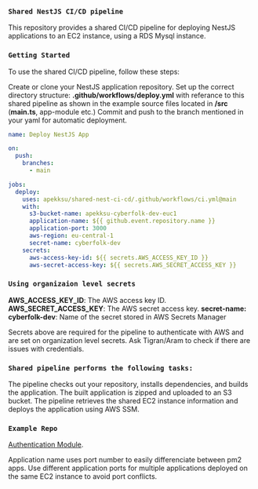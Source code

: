 ### `Shared NestJS CI/CD pipeline`
This repository provides a shared CI/CD pipeline for deploying NestJS applications to an EC2 instance, using a RDS Mysql instance.


### `Getting Started`
To use the shared CI/CD pipeline, follow these steps:

Create or clone your NestJS application repository.
Set up the correct directory structure:
    **.github/workflows/deploy.yml** with referance to this shared pipeline as shown in the example
    source files located in **/src** (**main.ts**, app-module etc.)
Commit and push to the branch mentioned in your yaml for automatic deployment.

```yaml
name: Deploy NestJS App

on:
  push:
    branches:
      - main

jobs:
  deploy:
    uses: apekksu/shared-nest-ci-cd/.github/workflows/ci.yml@main
    with:
      s3-bucket-name: apekksu-cyberfolk-dev-euc1
      application-name: ${{ github.event.repository.name }}
      application-port: 3000
      aws-region: eu-central-1
      secret-name: cyberfolk-dev
    secrets:
      aws-access-key-id: ${{ secrets.AWS_ACCESS_KEY_ID }}
      aws-secret-access-key: ${{ secrets.AWS_SECRET_ACCESS_KEY }}
```

### `Using organizaion level secrets`
**AWS_ACCESS_KEY_ID**: The AWS access key ID.
**AWS_SECRET_ACCESS_KEY**: The AWS secret access key.
**secret-name: cyberfolk-dev**: Name of the secret stored in AWS Secrets Manager

Secrets above are required for the pipeline to authenticate with AWS and are set on organization level secrets. Ask Tigran/Aram to check if there are issues with credentials.


### `Shared pipeline performs the following tasks:`

The pipeline checks out your repository, installs dependencies, and builds the application.
The built application is zipped and uploaded to an S3 bucket.
The pipeline retrieves the shared EC2 instance information and deploys the application using AWS SSM.


### `Example Repo`
[Authentication Module](https://github.com/apekksu/cyber-folk-be).

Application name uses port number to easily differenciate between pm2 apps.
Use different application ports for multiple applications deployed on the same EC2 instance to avoid port conflicts.
